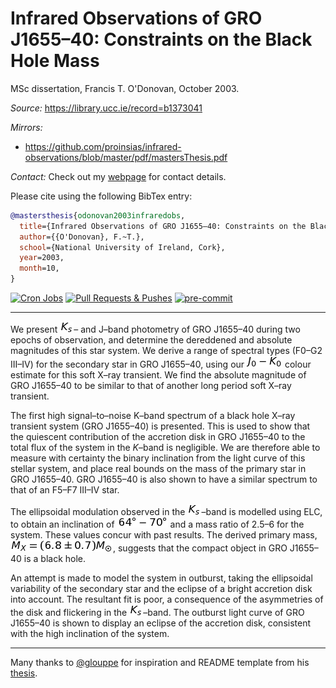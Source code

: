 # Infrared Observations of GRO J1655–40: Constraints on the Black Hole Mass

MSc dissertation, Francis T. O'Donovan, October 2003.

_Source:_ <https://library.ucc.ie/record=b1373041>

_Mirrors:_

-   <https://github.com/proinsias/infrared-observations/blob/master/pdf/mastersThesis.pdf>

_Contact:_ Check out my [webpage](https://proinsias.github.io/about/) for contact details.

Please cite using the following BibTex entry:

```bibtex
@mastersthesis{odonovan2003infraredobs,
  title={Infrared Observations of GRO J1655–40: Constraints on the Black Hole Mass},
  author={{O'Donovan}, F.~T.},
  school={National University of Ireland, Cork},
  year=2003,
  month=10,
}
```

[![Cron Jobs](https://github.com/proinsias/infrared-observations/workflows/Cron%20Jobs/badge.svg)](https://github.com/proinsias/infrared-observations/actions/workflows/cronjobs.yml)
[![Pull Requests & Pushes](https://github.com/proinsias/infrared-observations/workflows/Pull%20Requests%20%26%20Pushes/badge.svg)](https://github.com/proinsias/infrared-observations/actions/workflows/pull-requests-and-pushes.yml)
[![pre-commit](https://img.shields.io/badge/pre--commit-enabled-brightgreen?logo=pre-commit&logoColor=white)](https://github.com/pre-commit/pre-commit)

---

We present ![k_s](images/k_s.png)– and J–band photometry
of GRO J1655–40 during two epochs of observation, and determine the
dereddened and absolute magnitudes of this star system. We derive a
range of spectral types (F0–G2 III–IV) for the secondary star in GRO
J1655–40, using our ![j_0-k_0](images/j_0-k_0.png) colour estimate
for this soft X–ray transient. We find the absolute magnitude of GRO
J1655–40 to be similar to that of another long period soft X–ray
transient.

The first high signal–to–noise K–band spectrum of a black hole X–ray
transient system (GRO J1655–40) is presented. This is used to show
that the quiescent contribution of the accretion disk in GRO J1655–40
to the total flux of the system in the _K_–band is negligible. We are
therefore able to measure with certainty the binary inclination from
the light curve of this stellar system, and place real bounds on the
mass of the primary star in GRO J1655–40. GRO J1655–40 is also shown
to have a similar spectrum to that of an F5–F7 III–IV star.

The ellipsoidal modulation observed in the ![k_s](images/k_s.png)–band
is modelled using ELC, to obtain an inclination of
![64_deg-70_deg](images/64_deg-70_deg.png) and a mass ratio of 2.5–6
for the system. These values concur with past results. The derived
primary mass, ![m_x](images/m_x.png), suggests that the
compact object in GRO J1655–40 is a black hole.

An attempt is made to model the system in outburst, taking the
ellipsoidal variability of the secondary star and the eclipse of a
bright accretion disk into account. The resultant fit is poor, a
consequence of the asymmetries of the disk and flickering in the
![k_s](images/k_s.png)–band. The outburst light curve of GRO J1655–40
is shown to display an eclipse of the accretion disk,
consistent with the high inclination of the system.

---

Many thanks to [@glouppe](https://twitter.com/glouppe/) for
inspiration and README template from his
[thesis](https://github.com/glouppe/phd-thesis).
